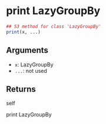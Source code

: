 # print LazyGroupBy

```r
## S3 method for class 'LazyGroupBy'
print(x, ...)
```

## Arguments

- `x`: LazyGroupBy
- `...`: not used

## Returns

self

print LazyGroupBy